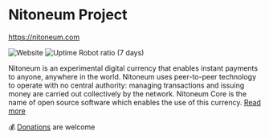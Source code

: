 
# Nitoneum Project

https://nitoneum.com

![Website](https://img.shields.io/website?down_color=red&down_message=down&up_color=success&up_message=up&url=https%3A%2F%2Fnitoneum.com) ![Uptime Robot ratio (7 days)](https://img.shields.io/uptimerobot/ratio/7/m788016512-c588ac46f17e954369b914ca)

Nitoneum is an experimental digital currency that enables instant payments to anyone, anywhere in the world. Nitoneum uses peer-to-peer technology to operate with no central authority: managing transactions and issuing money are carried out collectively by the network. Nitoneum Core is the name of open source software which enables the use of this currency. [Read more](https://github.com/nitoneum/core#readme)


💰 [Donations](https://github.com/nitoneum/donations#readme) are welcome

